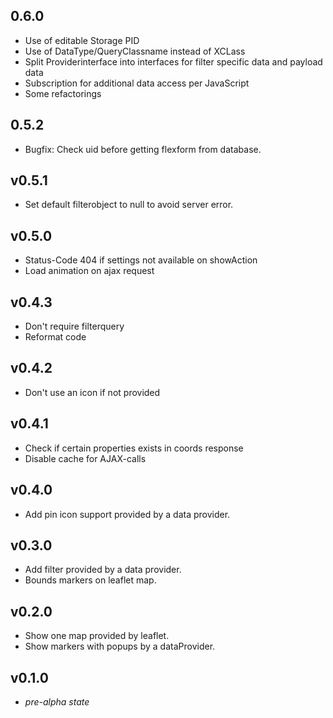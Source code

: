 ## 0.6.0
- Use of editable Storage PID
- Use of DataType/QueryClassname instead of XCLass
- Split Providerinterface into interfaces for filter specific data and payload data 
- Subscription for additional data access per JavaScript
- Some refactorings

## 0.5.2
- Bugfix: Check uid before getting flexform from database.

## v0.5.1
- Set default filterobject to null to avoid server error.

## v0.5.0
- Status-Code 404 if settings not available on showAction
- Load animation on ajax request

## v0.4.3
- Don't require filterquery 
- Reformat code

## v0.4.2
- Don't use an icon if not provided

## v0.4.1
- Check if certain properties exists in coords response
- Disable cache for AJAX-calls

## v0.4.0
- Add pin icon support provided by a data provider.

## v0.3.0
- Add filter provided by a data provider.
- Bounds markers on leaflet map.

## v0.2.0
- Show one map provided by leaflet.
- Show markers with popups by a dataProvider.

## v0.1.0
- *pre-alpha state*
